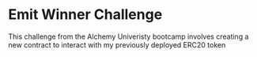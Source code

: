 # Emit Winner Challenge 
This challenge from the Alchemy Univeristy bootcamp involves creating a new contract to interact with my previously deployed ERC20 token 